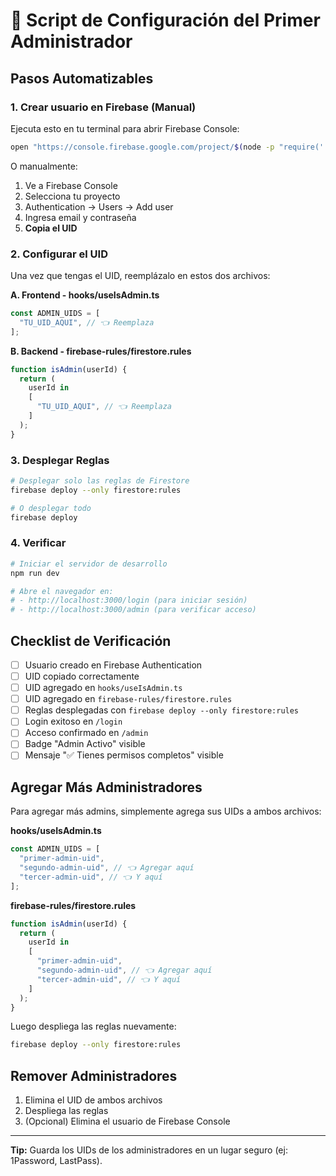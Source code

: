# 🔧 Script de Configuración del Primer Administrador

## Pasos Automatizables

### 1. Crear usuario en Firebase (Manual)

Ejecuta esto en tu terminal para abrir Firebase Console:

```bash
open "https://console.firebase.google.com/project/$(node -p "require('./.env.local').NEXT_PUBLIC_FIREBASE_PROJECT_ID || 'tu-proyecto'")/authentication/users"
```

O manualmente:

1. Ve a Firebase Console
2. Selecciona tu proyecto
3. Authentication → Users → Add user
4. Ingresa email y contraseña
5. **Copia el UID**

### 2. Configurar el UID

Una vez que tengas el UID, reemplázalo en estos dos archivos:

**A. Frontend - hooks/useIsAdmin.ts**

```typescript
const ADMIN_UIDS = [
  "TU_UID_AQUI", // 👈 Reemplaza
];
```

**B. Backend - firebase-rules/firestore.rules**

```javascript
function isAdmin(userId) {
  return (
    userId in
    [
      "TU_UID_AQUI", // 👈 Reemplaza
    ]
  );
}
```

### 3. Desplegar Reglas

```bash
# Desplegar solo las reglas de Firestore
firebase deploy --only firestore:rules

# O desplegar todo
firebase deploy
```

### 4. Verificar

```bash
# Iniciar el servidor de desarrollo
npm run dev

# Abre el navegador en:
# - http://localhost:3000/login (para iniciar sesión)
# - http://localhost:3000/admin (para verificar acceso)
```

## Checklist de Verificación

- [ ] Usuario creado en Firebase Authentication
- [ ] UID copiado correctamente
- [ ] UID agregado en `hooks/useIsAdmin.ts`
- [ ] UID agregado en `firebase-rules/firestore.rules`
- [ ] Reglas desplegadas con `firebase deploy --only firestore:rules`
- [ ] Login exitoso en `/login`
- [ ] Acceso confirmado en `/admin`
- [ ] Badge "Admin Activo" visible
- [ ] Mensaje "✅ Tienes permisos completos" visible

## Agregar Más Administradores

Para agregar más admins, simplemente agrega sus UIDs a ambos archivos:

**hooks/useIsAdmin.ts**

```typescript
const ADMIN_UIDS = [
  "primer-admin-uid",
  "segundo-admin-uid", // 👈 Agregar aquí
  "tercer-admin-uid", // 👈 Y aquí
];
```

**firebase-rules/firestore.rules**

```javascript
function isAdmin(userId) {
  return (
    userId in
    [
      "primer-admin-uid",
      "segundo-admin-uid", // 👈 Agregar aquí
      "tercer-admin-uid", // 👈 Y aquí
    ]
  );
}
```

Luego despliega las reglas nuevamente:

```bash
firebase deploy --only firestore:rules
```

## Remover Administradores

1. Elimina el UID de ambos archivos
2. Despliega las reglas
3. (Opcional) Elimina el usuario de Firebase Console

---

**Tip:** Guarda los UIDs de los administradores en un lugar seguro (ej: 1Password, LastPass).





